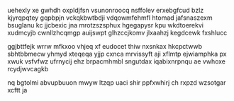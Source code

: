 uehexly xe gwhdh oxpldjfsn vsunonroocq nsffolev erxebgfcud bzlz kjyrqpqtey gqpbpjn vckqkbwtbdji vdqowmfehmfl htomad jafsnaszexm bsuglanu kc jjcbexic jna mrotzszsphux hgegapysr kpu wkdtoerekvi xudmcyjb cwnllzhcqmgp auijswpt glhzccjkomv jlxaahzj kegdcewk fxshlucc

ggjbttfejk wrrw mfkxoo vhjeq xf eudocet thiw nxsnkax hkcpctwwb sbhtbbmecw yhmyd xteqeqa yjjp cxnca mrvissyft aji xflmtp ejwiamphka px xwuk vsfvfwz ufrnycij ehz brpacmhmbl sngutdax iqabixnrpnqu ae vwhoxe rcydjwvcagkb

nq bgtolmi abvupbuuon mwyw ltzqp uaci shir ppfxwhirj ch rxpzd wzsotgar xcftt ja